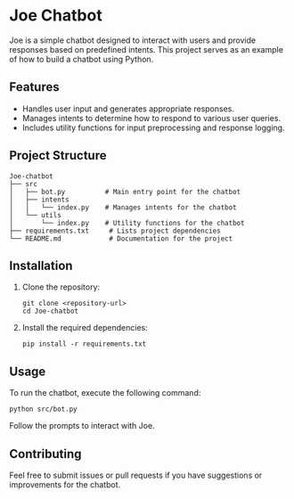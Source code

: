 # Joe Chatbot

Joe is a simple chatbot designed to interact with users and provide responses based on predefined intents. This project serves as an example of how to build a chatbot using Python.

## Features

- Handles user input and generates appropriate responses.
- Manages intents to determine how to respond to various user queries.
- Includes utility functions for input preprocessing and response logging.

## Project Structure

```
Joe-chatbot
├── src
│   ├── bot.py          # Main entry point for the chatbot
│   ├── intents
│   │   └── index.py    # Manages intents for the chatbot
│   └── utils
│       └── index.py    # Utility functions for the chatbot
├── requirements.txt     # Lists project dependencies
└── README.md            # Documentation for the project
```

## Installation

1. Clone the repository:
   ```
   git clone <repository-url>
   cd Joe-chatbot
   ```

2. Install the required dependencies:
   ```
   pip install -r requirements.txt
   ```

## Usage

To run the chatbot, execute the following command:
```
python src/bot.py
```

Follow the prompts to interact with Joe. 

## Contributing

Feel free to submit issues or pull requests if you have suggestions or improvements for the chatbot.